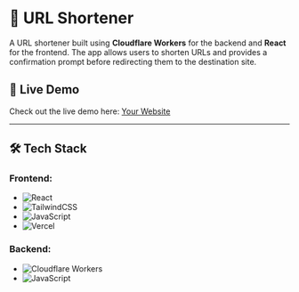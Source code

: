 # 🔗 URL Shortener

A URL shortener built using **Cloudflare Workers** for the backend and **React** for the frontend. The app allows users to shorten URLs and provides a confirmation prompt before redirecting them to the destination site.

## 🚀 Live Demo

Check out the live demo here: [Your Website](safe-short.vercel.app)

---

## 🛠 Tech Stack

### Frontend:

- ![React](https://img.shields.io/badge/React-20232A?style=for-the-badge&logo=react&logoColor=61DAFB)
- ![TailwindCSS](https://img.shields.io/badge/Tailwind_CSS-38B2AC?style=for-the-badge&logo=tailwind-css&logoColor=white)
- ![JavaScript](https://img.shields.io/badge/JavaScript-F7DF1E?style=for-the-badge&logo=javascript&logoColor=black)
- ![Vercel](https://img.shields.io/badge/Vercel-000000?style=for-the-badge&logo=vercel&logoColor=white)
  
### Backend:

- ![Cloudflare Workers](https://img.shields.io/badge/Cloudflare_Workers-F38020?style=for-the-badge&logo=cloudflare&logoColor=white)
- ![JavaScript](https://img.shields.io/badge/JavaScript-F7DF1E?style=for-the-badge&logo=javascript&logoColor=black)


